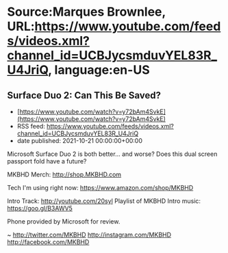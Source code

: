 # Source:Marques Brownlee, URL:https://www.youtube.com/feeds/videos.xml?channel_id=UCBJycsmduvYEL83R_U4JriQ, language:en-US

## Surface Duo 2: Can This Be Saved?
 - [https://www.youtube.com/watch?v=y72bAm4SvkE](https://www.youtube.com/watch?v=y72bAm4SvkE)
 - RSS feed: https://www.youtube.com/feeds/videos.xml?channel_id=UCBJycsmduvYEL83R_U4JriQ
 - date published: 2021-10-21 00:00:00+00:00

Microsoft Surface Duo 2 is both better... and worse? Does this dual screen passport fold have a future?

MKBHD Merch: http://shop.MKBHD.com

Tech I'm using right now: https://www.amazon.com/shop/MKBHD

Intro Track: http://youtube.com/20syl
Playlist of MKBHD Intro music: https://goo.gl/B3AWV5

Phone provided by Microsoft for review.

~
http://twitter.com/MKBHD
http://instagram.com/MKBHD
http://facebook.com/MKBHD


